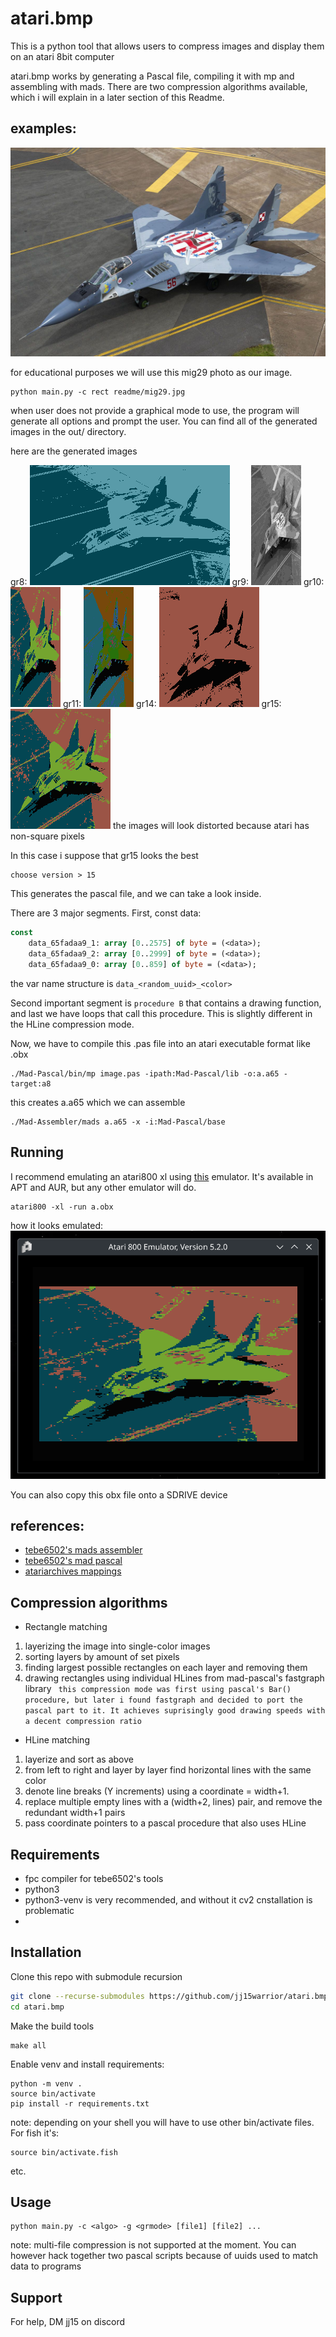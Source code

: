 
# atari.bmp

This is a python tool that allows users to compress images and display them on an atari 8bit computer

atari.bmp works by generating a Pascal file, compiling it with mp and assembling with mads. There are two compression algorithms available, which i will explain in a later section of this Readme.


## examples:


![mig29 photo](https://github.com/jj15warrior/atari.bmp/blob/main/readme/mig29.jpg?raw=true)

for educational purposes we will use this mig29 photo as our image.

```
python main.py -c rect readme/mig29.jpg 
```
when user does not provide a graphical mode to use, the program will generate all options and prompt the user. You can find all of the generated images in the out/ directory.

here are the generated images

gr8: ![gr8](https://github.com/jj15warrior/atari.bmp/blob/main/out/gr8.png?raw=true)
gr9: ![gr9](https://github.com/jj15warrior/atari.bmp/blob/main/out/gr9.png?raw=true)
gr10: ![gr10](https://github.com/jj15warrior/atari.bmp/blob/main/out/gr10.png?raw=true)
gr11: ![gr11](https://github.com/jj15warrior/atari.bmp/blob/main/out/gr11.png?raw=true)
gr14: ![gr14](https://github.com/jj15warrior/atari.bmp/blob/main/out/gr14.png?raw=true)
gr15: ![gr15](https://github.com/jj15warrior/atari.bmp/blob/main/out/gr15.png?raw=true)
the images will look distorted because atari has non-square pixels

In this case i suppose that gr15 looks the best
```
choose version > 15
```
This generates the pascal file, and we can take a look inside.

There are 3 major segments. First, const data:
```pas
const
    data_65fadaa9_1: array [0..2575] of byte = (<data>);
    data_65fadaa9_2: array [0..2999] of byte = (<data>);
    data_65fadaa9_0: array [0..859] of byte = (<data>);
```

the var name structure is `data_<random_uuid>_<color>`


Second important segment is `procedure B` that contains a drawing function, and last we have loops that call this procedure. This is slightly different in the HLine compression mode.


Now, we have to compile this .pas file into an atari executable format like .obx

```
./Mad-Pascal/bin/mp image.pas -ipath:Mad-Pascal/lib -o:a.a65 -target:a8
```
this creates a.a65 which we can assemble

```
./Mad-Assembler/mads a.a65 -x -i:Mad-Pascal/base
```

## Running
I recommend emulating an atari800 xl using [this](https://github.com/atari800/atari800) emulator. It's available in APT and AUR, but any other emulator will do.

```
atari800 -xl -run a.obx
```

how it looks emulated: ![emulated image](https://github.com/jj15warrior/atari.bmp/blob/main/readme/emulator.png?raw=true)

You can also copy this obx file onto a SDRIVE device




## references:

 - [tebe6502's mads assembler](https://github.com/tebe6502/Mad-Assembler)
 - [tebe6502's mad pascal](https://github.com/tebe6502/Mad-Pascal)
 - [atariarchives mappings](https://www.atariarchives.org/mapping/memorymap.php)
 


## Compression algorithms
- Rectangle matching

1. layerizing the image into single-color images
2. sorting layers by amount of set pixels
3. finding largest possible rectangles on each layer and removing them
4. drawing rectangles using individual HLines from mad-pascal's fastgraph library
``` this compression mode was first using pascal's Bar() procedure, but later i found fastgraph and decided to port the pascal part to it. It achieves suprisingly good drawing speeds with a decent compression ratio```
- HLine matching
1. layerize and sort as above
2. from left to right and layer by layer find horizontal lines with the same color
3. denote line breaks (Y increments) using a coordinate = width+1. 
4. replace multiple empty lines with a (width+2, lines) pair, and remove the redundant width+1 pairs
5. pass coordinate pointers to a pascal procedure that also uses HLine





## Requirements

- fpc compiler for tebe6502's tools
- python3
- python3-venv is very recommended, and without it cv2 cnstallation is problematic
-

## Installation

Clone this repo with submodule recursion

```sh
git clone --recurse-submodules https://github.com/jj15warrior/atari.bmp
cd atari.bmp
```

Make the build tools
```
make all
```

Enable venv and install requirements:
```
python -m venv .
source bin/activate
pip install -r requirements.txt
```
note: depending on your shell you will have to use other bin/activate files. For fish it's:
```
source bin/activate.fish
```
etc.


## Usage

```
python main.py -c <algo> -g <grmode> [file1] [file2] ...
```
note: multi-file compression is not supported at the moment. You can however hack together two pascal scripts because of uuids used to match data to programs

## Support

For help, DM jj15 on discord

